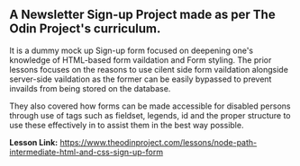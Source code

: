 ## **A Newsletter Sign-up Project** made as per The Odin Project's curriculum. 

It is a dummy mock up Sign-up form focused on deepening one's knowledge of HTML-based form vaildation and Form styling.
The prior lessons focuses on the reasons to use cilent side form vaildation alongside server-side vaildation
as the former can be easily bypassed to prevent invailds from being stored on the database.

They also covered how forms can be made accessible for disabled persons through use of tags such as fieldset, legends, id and
the proper structure to use these effectively in to assist them in the best way possible.

**Lesson Link:** https://www.theodinproject.com/lessons/node-path-intermediate-html-and-css-sign-up-form



